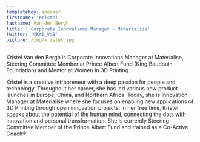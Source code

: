 ```yaml
---
templateKey: speaker
firstname: 'Kristel '
lastname: Van den Bergh
title: ' Corporate Innovations Manager - Materialise'
twitter: '@Kri_VdB'
picture: /img/kristel.jpg
---
```

Kristel Van den Bergh is Corporate Innovations Manager at Materialise, Steering Committee Member at Prince Albert Fund (King Baudouin Foundation) and Mentor at Women In 3D Printing.

Kristel is a creative intrapreneur with a deep passion for people and technology. Throughout her career, she has led various new product launches in Europe, China, and Northern Africa. Today, she is Innovation Manager at Materialise where she focuses on enabling new applications of 3D Printing through open innovation projects. In her free time, Kristel speaks about the potential of the human mind, connecting the dots with innovation and personal transformation. She is currently Steering Committee Member of the Prince Albert Fund and trained as a Co-Active Coach®.
